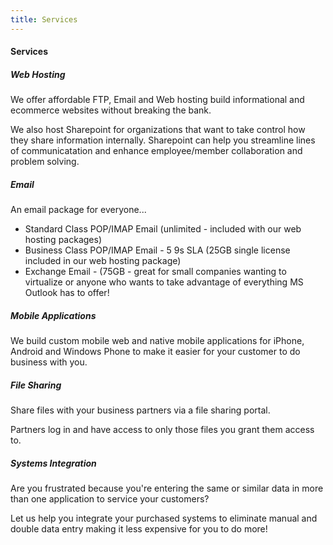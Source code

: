 ```yaml
---
title: Services
---
```


#### Services

##### Web Hosting
We offer affordable FTP, Email and Web hosting build informational and ecommerce websites without breaking the bank.

We also host Sharepoint for organizations that want to take control how they share information internally. Sharepoint can help you streamline lines of communicatation and enhance employee/member collaboration and problem solving.

##### Email
An email package for everyone...

- Standard Class POP/IMAP Email (unlimited - included with our web hosting packages)
- Business Class POP/IMAP Email - 5 9s SLA (25GB single license included in our web hosting package)
- Exchange Email - (75GB - great for small companies wanting to virtualize or anyone who wants to take advantage of everything MS Outlook has to offer!

##### Mobile Applications
We build custom mobile web and native mobile applications for iPhone, Android and Windows Phone to make it easier for your customer to do business with you.

##### File Sharing
Share files with your business partners via a file sharing portal.

Partners log in and have access to only those files you grant them access to.

##### Systems Integration
Are you frustrated because you're entering the same or similar data in more than one application to service your customers?

Let us help you integrate your purchased systems to eliminate manual and double data entry making it less expensive for you to do more!